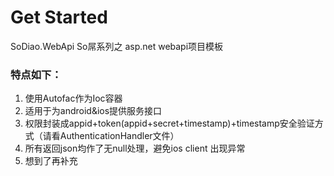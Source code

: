 Get Started
=====

SoDiao.WebApi
So屌系列之 asp.net webapi项目模板

### 特点如下：

1. 使用Autofac作为Ioc容器
2. 适用于为android&ios提供服务接口
3. 权限封装成appid+token(appid+secret+timestamp)+timestamp安全验证方式（请看AuthenticationHandler文件）
4. 所有返回json均作了无null处理，避免ios client 出现异常
5. 想到了再补充
	




